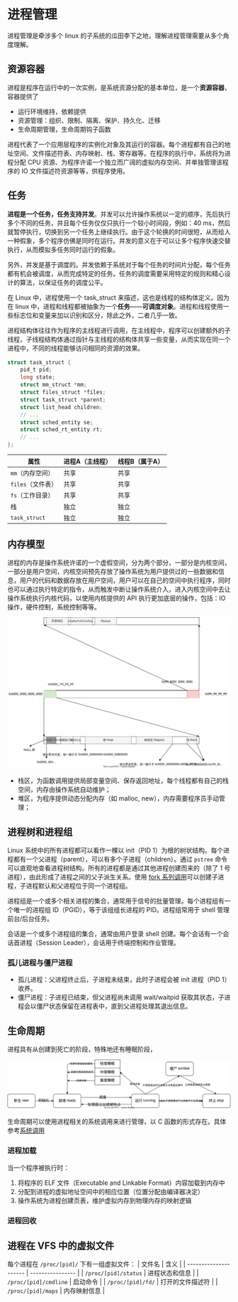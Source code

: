 # 进程管理
进程管理是牵涉多个 linux 的子系统的瓜田李下之地，理解进程管理需要从多个角度理解。

## 资源容器
进程是程序在运行中的一次实例，是系统资源分配的基本单位，是一个**资源容器**，容器提供了
+ 运行环境维持，依赖提供
+ 资源管理：组织、限制、隔离、保护、持久化、迁移
+ 生命周期管理，生命周期钩子函数

进程代表了一个应用层程序的实例化对象及其运行的容器。每个进程都有自己的地址空间、文件描述符表、内存映射、栈、寄存器等。在程序的执行中，系统将为进程分配 CPU 资源、为程序许诺一个独立而广阔的虚拟内存空间、并单独管理该程序的 IO 文件描述符资源等等，供程序使用。

## 任务
**进程是一个任务，任务支持并发**。并发可以允许操作系统以一定的顺序，先后执行多个不同的任务，并且每个任务仅仅只执行一个较小时间段，例如：40 ms，然后就暂停执行，切换到另一个任务上继续执行。由于这个轮换的时间很短，从而给人一种假象，多个程序仿佛是同时在运行。并发的意义在于可以让多个程序快速交替执行，从而模拟多任务同时运行的假象。

另外，并发是基于调度的。并发依赖于系统对于每个任务的时间片分配，每个任务都有机会被调度，从而完成特定的任务。任务的调度需要采用特定的规则和精心设计的算法，以保证任务的调度公平。

在 Linux 中，进程使用一个 task_struct 来描述，这也是线程的结构体定义。因为在 linux 中，进程和线程都被抽象为一个**任务**——**可调度对象**。进程和线程使用一些标志位和变量来加以识别和区分，除此之外，二者几乎一致。

进程结构体往往作为程序的主线程进行调用，在主线程中，程序可以创建额外的子线程，子线程结构体通过指针与主线程的结构体共享一些变量，从而实现在同一个进程中，不同的线程能够访问相同的资源的效果。
```c
struct task_struct {
    pid_t pid;
    long state;
    struct mm_struct *mm;
    struct files_struct *files;
    struct task_struct *parent;
    struct list_head children;
    // ...
    struct sched_entity se;
    struct sched_rt_entity rt;
    // ...
};
```

| 属性              | 进程A（主线程） | 线程B（属于A） |
| ----------------- | --------------- | -------------- |
| `mm`（内存空间）  | 共享            | 共享           |
| `files`（文件表） | 共享            | 共享           |
| `fs`（工作目录）  | 共享            | 共享           |
| 栈                | 独立            | 独立           |
| `task_struct`     | 独立            | 独立           |

## 内存模型
进程的内存是操作系统许诺的一个虚假空间，分为两个部分，一部分是内核空间，一部分是用户空间，内核空间预先存放了操作系统为用户提供过的一些数据和信息，用户的代码和数据存放在用户空间，用户可以在自己的空间中执行程序，同时也可以通过执行特定的指令，从而触发中断让操作系统介入，进入内核空间中去让操作系统执行内核代码，以使用内核提供的 API 执行更加底层的操作，包括：IO 操作，硬件控制，系统控制等等。

![内存模型](./memo.dio.svg)

+ 栈区，为函数调用提供局部变量空间、保存返回地址，每个线程都有自己的栈空间，内存由操作系统自动维护；
+ 堆区，为程序提供动态分配内存（如 malloc, new），内存需要程序员手动管理；

## 进程树和进程组
Linux 系统中的所有进程都可以看作一棵以 init（PID 1）为根的树状结构。每个进程都有一个父进程（parent），可以有多个子进程（children）。通过 `pstree` 命令可以直观地查看进程树结构。所有的进程都是通过其他进程创建而来的（除了 1 号进程），由此形成了进程之间的父子派生关系。使用 [fork 系列调用](../syscall/process)可以创建子进程，子进程默认和父进程位于同一个进程组。

进程组是一个或多个相关进程的集合，通常用于信号的批量管理。每个进程组有一个唯一的进程组 ID（PGID），等于该组组长进程的 PID。进程组常用于 shell 管理前台/后台任务。

会话是一个或多个进程组的集合，通常由用户登录 shell 创建。每个会话有一个会话首进程（Session Leader），会话用于终端控制和作业管理。

### 孤儿进程与僵尸进程
- 孤儿进程：父进程终止后，子进程未结束，此时子进程会被 init 进程（PID 1）收养。
- 僵尸进程：子进程已结束，但父进程尚未调用 wait/waitpid 获取其状态，子进程会以僵尸状态保留在进程表中，直到父进程处理其退出信息。

## 生命周期
进程具有从创建到死亡的阶段，特殊地还有睡眠阶段，

![进程的生命周期](./state.dio.svg)

生命周期可以使用进程相关的系统调用来进行管理，以 C 函数的形式存在。具体参考[系统调用](../syscall/)

### 进程加载
当一个程序被执行时：
1. 将程序的 ELF 文件（Executable and Linkable Format）内容加载到内存中
2. 分配到进程的虚拟地址空间中的相应位置（位置分配由编译器决定）
3. 操作系统为进程创建页表，维护虚拟内存到物理内存的映射逻辑

### 进程回收

## 进程在 VFS 中的虚拟文件
每个进程在 `/proc/[pid]/` 下有一组虚拟文件：
| 文件名                | 含义             |
| --------------------- | ---------------- |
| `/proc/[pid]/status`  | 进程状态和信息   |
| `/proc/[pid]/cmdline` | 启动命令         |
| `/proc/[pid]/fd/`     | 打开的文件描述符 |
| `/proc/[pid]/maps`    | 内存映射信息     |
